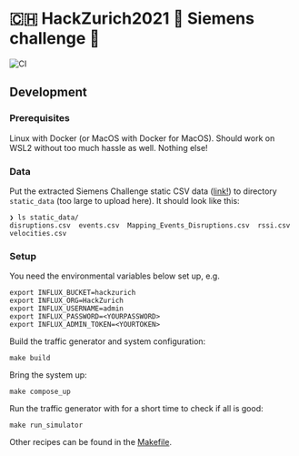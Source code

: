 # 🇨🇭 HackZurich2021 🚋 Siemens challenge 🚅

![CI](https://github.com/LesnyRumcajs/hackzurich2021/workflows/CI/badge.svg)

## Development

### Prerequisites
Linux with Docker (or MacOS with Docker for MacOS). Should work on WSL2 without too much hassle as well. Nothing else!

### Data
Put the extracted Siemens Challenge static CSV data ([link!](http://hackzurich.siemens.cool/#/)) to directory `static_data` (too large to upload here). It should look like this:
```
❯ ls static_data/
disruptions.csv  events.csv  Mapping_Events_Disruptions.csv  rssi.csv  velocities.csv
```

### Setup
You need the environmental variables below set up, e.g.
```
export INFLUX_BUCKET=hackzurich
export INFLUX_ORG=HackZurich
export INFLUX_USERNAME=admin
export INFLUX_PASSWORD=<YOURPASSWORD>
export INFLUX_ADMIN_TOKEN=<YOURTOKEN>
```

Build the traffic generator and system configuration:
```
make build
```
Bring the system up:
```
make compose_up
```
Run the traffic generator with for a short time to check if all is good:
```
make run_simulator
```

Other recipes can be found in the [Makefile](https://github.com/LesnyRumcajs/hackzurich2021/blob/main/Makefile).
